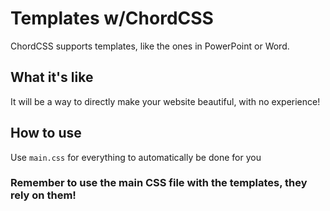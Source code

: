 # Templates w/ChordCSS
ChordCSS supports templates, like the ones in PowerPoint or Word.

## What it's like
It will be a way to directly make your website beautiful, with no experience!
## How to use
Use `main.css` for everything to automatically be done for you
### Remember to use the main CSS file with the templates, they rely on them!
